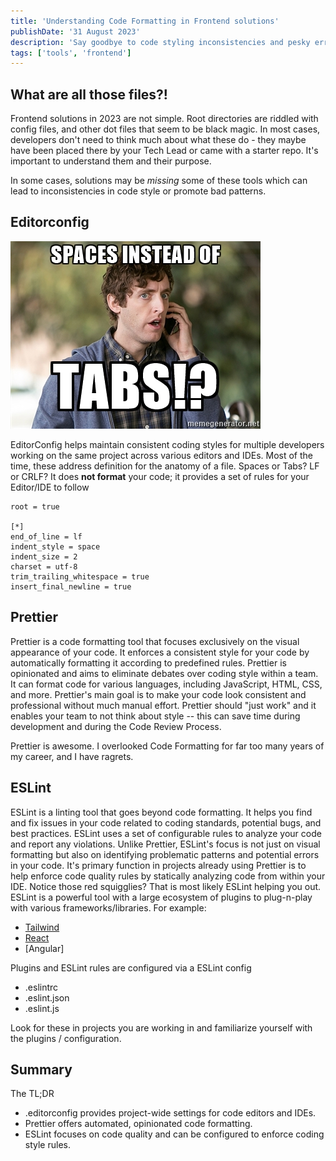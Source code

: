 ```yaml
---
title: 'Understanding Code Formatting in Frontend solutions'
publishDate: '31 August 2023'
description: 'Say goodbye to code styling inconsistencies and pesky errors that slow you down.'
tags: ['tools', 'frontend']
---
```


## What are all those files?!
Frontend solutions in 2023 are not simple. Root directories are riddled with config files, and other dot files that seem to be black magic. In most cases, developers don't need to think much about what these do - they maybe have been placed there by your Tech Lead or came with a starter repo. It's important to understand them and their purpose.

In some cases, solutions may be _missing_ some of these tools which can lead to inconsistencies in code style or promote bad patterns.

## Editorconfig

![Spaces vs Tabs](./spaces_tabs.jpeg)

EditorConfig helps maintain consistent coding styles for multiple developers working on the same project across various editors and IDEs. Most of the time, these address definition for the anatomy of a file. Spaces or Tabs? LF or CRLF? It does __not format__ your code; it provides a set of rules for your Editor/IDE to follow

```
root = true

[*]
end_of_line = lf
indent_style = space
indent_size = 2
charset = utf-8
trim_trailing_whitespace = true
insert_final_newline = true
```


## Prettier

Prettier is a code formatting tool that focuses exclusively on the visual appearance of your code. It enforces a consistent style for your code by automatically formatting it according to predefined rules. Prettier is opinionated and aims to eliminate debates over coding style within a team. It can format code for various languages, including JavaScript, HTML, CSS, and more. Prettier's main goal is to make your code look consistent and professional without much manual effort. Prettier should "just work" and it enables your team to not think about style -- this can save time during development and during the Code Review Process.

Prettier is awesome. I overlooked Code Formatting for far too many years of my career, and I have ragrets.


## ESLint

ESLint is a linting tool that goes beyond code formatting. It helps you find and fix issues in your code related to coding standards, potential bugs, and best practices. ESLint uses a set of configurable rules to analyze your code and report any violations. Unlike Prettier, ESLint's focus is not just on visual formatting but also on identifying problematic patterns and potential errors in your code. It's primary function in projects already using Prettier is to help enforce code quality rules by statically analyzing code from within your IDE. Notice those red squigglies? That is most likely ESLint helping you out. ESLint is a powerful tool with a large ecosystem of plugins to plug-n-play with various frameworks/libraries. For example:

* [Tailwind](https://www.npmjs.com/package/eslint-plugin-tailwindcss)
* [React](https://www.npmjs.com/package/eslint-plugin-react)
* [Angular]

Plugins and ESLint rules are configured via a ESLint config 
* .eslintrc
* .eslint.json
* .eslint.js

Look for these in projects you are working in and familiarize yourself with the plugins / configuration.

## Summary
The TL;DR
* .editorconfig provides project-wide settings for code editors and IDEs.
* Prettier offers automated, opinionated code formatting.
* ESLint focuses on code quality and can be configured to enforce coding style rules.



